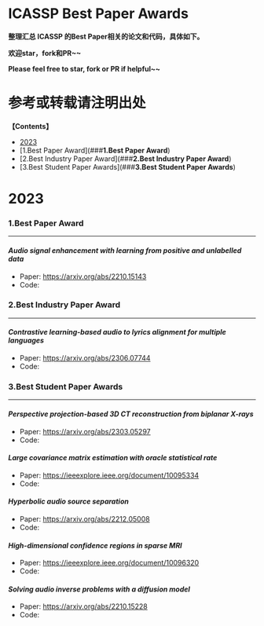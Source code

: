 # **ICASSP Best Paper Awards**

**整理汇总 ICASSP 的Best Paper相关的论文和代码，具体如下。**

**欢迎star，fork和PR~~**

**Please feel free to star, fork or PR if helpful~~**

# **参考或转载请注明出处**

**【Contents】**

- [2023](#2023)
- [1.Best Paper Award](###**1.Best Paper Award**)
- [2.Best Industry Paper Award](###**2.Best Industry Paper Award**)
- [3.Best Student Paper Awards](###**3.Best Student Paper Awards**)

<a name="#2023"></a>

# 2023

<a name="###**1.Best Paper Award**"></a>

### **1.Best Paper Award**

------

#### *Audio signal enhancement with learning from positive and unlabelled data*

- Paper: https://arxiv.org/abs/2210.15143
- Code: 

<a name="###**2.Best Industry Paper Award**"></a>

### **2.Best Industry Paper Award**

------

#### *Contrastive learning-based audio to lyrics alignment for multiple languages*

- Paper: https://arxiv.org/abs/2306.07744
- Code: 

<a name="###**3.Best Student Paper Awards**"></a>

### **3.Best Student Paper Awards**

------

#### *Perspective projection-based 3D CT reconstruction from biplanar X-rays*

- Paper: https://arxiv.org/abs/2303.05297
- Code: 

#### *Large covariance matrix estimation with oracle statistical rate*

- Paper: https://ieeexplore.ieee.org/document/10095334
- Code: 

#### *Hyperbolic audio source separation*

- Paper: https://arxiv.org/abs/2212.05008
- Code: 

#### *High-dimensional confidence regions in sparse MRI*

- Paper: https://ieeexplore.ieee.org/document/10096320
- Code: 

#### *Solving audio inverse problems with a diffusion model*

- Paper: https://arxiv.org/abs/2210.15228
- Code: 

